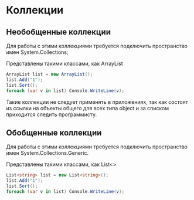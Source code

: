 # Коллекции

## Необобщенные коллекции
Для работы с этими коллекциями требуется подключить пространство имен System.Collections;

Представлены такими классами, как ArrayList
```csharp
ArrayList list = new ArrayList();
list.Add("1");
list.Sort();
foreach (var v in list) Console.WriteLine(v);
```
Такие коллекции не следует применять в приложениях, так как состоят из ссылки на объекты общего для всех типа object и за списком приходится следить программисту.

## Обобщенные коллекции
Для работы с этими коллекциями требуется подключить пространство имен System.Collections.Generic. 

Представлены такими классами, как List<>
```csharp
List<string> list = new List<string>();
list.Add("1");
list.Sort();
foreach (var v in list) Console.WriteLine(v);
```



